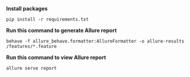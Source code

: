 **Install packages**

`pip install -r requirements.txt`

**Run this command to generate Allure report**

`behave -f allure_behave.formatter:AllureFormatter -o allure-results /features/*.feature`

**Run this command to view Allure report**

`allure serve report`